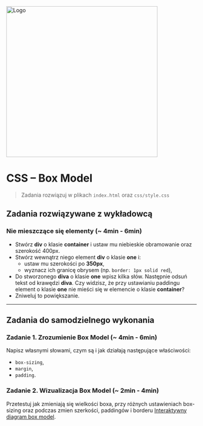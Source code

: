<img alt="Logo" src="http://coderslab.pl/svg/logo-coderslab.svg" width="400">

# CSS &ndash; Box Model

> Zadania rozwiązuj w plikach ```index.html``` oraz ```css/style.css```

## Zadania rozwiązywane z wykładowcą

### Nie mieszczące się elementy (~ 4min - 6min)

* Stwórz **div** o klasie **container** i ustaw mu niebieskie obramowanie oraz szerokość 400px.
* Stwórz wewnątrz niego element **div** o klasie **one** i:
    * ustaw mu szerokości po __350px__,
    * wyznacz ich granicę obrysem (np. ```border: 1px solid red```),
* Do stworzonego  **diva** o klasie **one** wpisz kilka słów. Następnie odsuń tekst od krawędzi **diva**. Czy widzisz, że przy ustawianiu paddingu element o klasie **one** nie mieści się w elemencie o klasie **container**?
* Zniweluj to powiększanie.


-------------------------------------------------------------------------------

## Zadania do samodzielnego wykonania

### Zadanie 1. Zrozumienie Box Model (~ 4min - 6min)

Napisz własnymi słowami, czym są i jak działają następujące właściwości:
* ```box-sizing```,
* ```margin```,
* ```padding```.

### Zadanie 2. Wizualizacja Box Model (~ 2min - 4min)
Przetestuj jak zmieniają się wielkości boxa, przy różnych ustawieniach box-sizing oraz podczas zmien szerkości, paddingów i borderu
[Interaktywny diagram box model](http://codepen.io/carolineartz/full/ogVXZj/).
